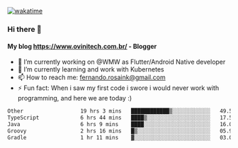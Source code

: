 [![wakatime](https://wakatime.com/badge/user/d5892087-17e6-46ab-8384-91a71a9b88d8.svg)](https://wakatime.com/@d5892087-17e6-46ab-8384-91a71a9b88d8)
### Hi there 👋

#### My blog https://www.ovinitech.com.br/ - Blogger

- 🔭 I’m currently working on @WMW as Flutter/Android Native developer
- 🌱 I’m currently learning and work with Kubernetes
- 📫 How to reach me: fernando.rosaink@gmail.com 
- ⚡ Fun fact: When i saw my first code i swore i would never work with programming, and here we are today :)

<!--START_SECTION:waka-->

```txt
Other                  19 hrs 3 mins   ████████████▒░░░░░░░░░░░░   49.55 %
TypeScript             6 hrs 44 mins   ████▒░░░░░░░░░░░░░░░░░░░░   17.54 %
Java                   6 hrs 9 mins    ████░░░░░░░░░░░░░░░░░░░░░   16.02 %
Groovy                 2 hrs 16 mins   █▒░░░░░░░░░░░░░░░░░░░░░░░   05.91 %
Gradle                 1 hr 11 mins    ▓░░░░░░░░░░░░░░░░░░░░░░░░   03.09 %
```

<!--END_SECTION:waka-->
